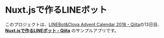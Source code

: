 # Nuxt.jsで作るLINEボット

このプロジェクトは、[LINEBot&Clova Advent Calendar 2018 \- Qiita](https://qiita.com/advent-calendar/2018/linebot)の13日目、 **[Nuxt\.jsで作るLINEボット \- Qiita](https://qiita.com/nori3tsu/items/306d066985697287d0d5)** のサンプルアプリです。
